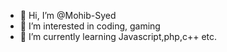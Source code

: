 - 👋 Hi, I’m @Mohib-Syed
- 👀 I’m interested in coding, gaming
- 🌱 I’m currently learning Javascript,php,c++ etc.
